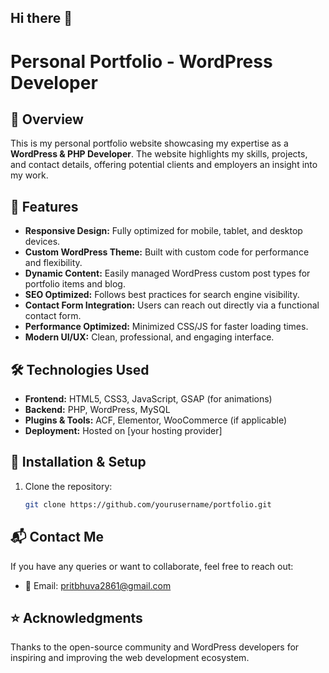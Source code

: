 ## Hi there 👋

# Personal Portfolio - WordPress Developer

## 🚀 Overview
This is my personal portfolio website showcasing my expertise as a **WordPress & PHP Developer**. The website highlights my skills, projects, and contact details, offering potential clients and employers an insight into my work.

## 🎨 Features
- **Responsive Design:** Fully optimized for mobile, tablet, and desktop devices.
- **Custom WordPress Theme:** Built with custom code for performance and flexibility.
- **Dynamic Content:** Easily managed WordPress custom post types for portfolio items and blog.
- **SEO Optimized:** Follows best practices for search engine visibility.
- **Contact Form Integration:** Users can reach out directly via a functional contact form.
- **Performance Optimized:** Minimized CSS/JS for faster loading times.
- **Modern UI/UX:** Clean, professional, and engaging interface.

## 🛠️ Technologies Used
- **Frontend:** HTML5, CSS3, JavaScript, GSAP (for animations)
- **Backend:** PHP, WordPress, MySQL
- **Plugins & Tools:** ACF, Elementor, WooCommerce (if applicable)
- **Deployment:** Hosted on [your hosting provider]


## 📜 Installation & Setup
1. Clone the repository:
   ```bash
   git clone https://github.com/yourusername/portfolio.git
   ```

## 📬 Contact Me
If you have any queries or want to collaborate, feel free to reach out:
- 📧 Email: pritbhuva2861@gmail.com

## ⭐ Acknowledgments
Thanks to the open-source community and WordPress developers for inspiring and improving the web development ecosystem.


